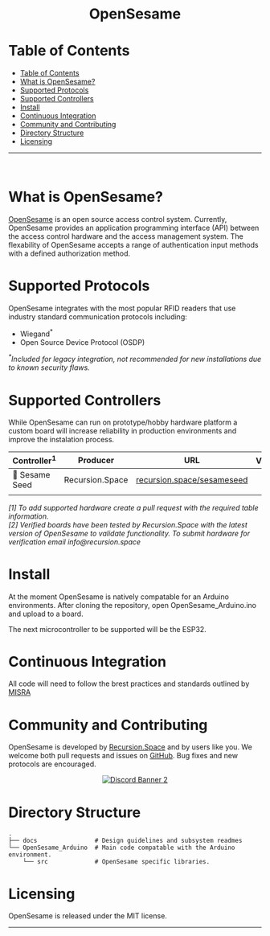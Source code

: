 <center> <h1> OpenSesame </h1></center>

# Table of Contents
- [Table of Contents](#table-of-contents)
- [What is OpenSesame?](#what-is-opensesame)
- [Supported Protocols](#supported-protocols)
- [Supported Controllers](#supported-controllers)
- [Install](#install)
- [Continuous Integration](#continuous-integration)
- [Community and Contributing](#community-and-contributing)
- [Directory Structure](#directory-structure)
- [Licensing](#licensing)

---
<br>

# What is OpenSesame?

[OpenSesame](https://github.com/RecursionSpace/OpenSesame) is an open source access control system. Currently, OpenSesame provides an application programming interface (API) between the access control hardware and the access management system. The flexability of OpenSesame accepts a range of authentication input methods with a defined authorization method.

# Supported Protocols

OpenSesame integrates with the most popular RFID readers that use industry standard communication protocols including:
- Wiegand<sup>*</sup>
- Open Source Device Protocol (OSDP)

_<sup>*</sup>Included for legacy integration, not recommended for new installations due to known security flaws._

# Supported Controllers

While OpenSesame can run on prototype/hobby hardware platform a custom board will increase reliability in production environments and improve the instalation process.

| Controller<sup>1</sup> | Producer        | URL                                                      | Verified<sup>2</sup> |
|------------------------|-----------------|----------------------------------------------------------|:--------------------:|
| 🌱 Sesame Seed         | Recursion.Space | [recursion.space/sesameseed](recursion.space/sesameseed) |          ✓           |
|                        |                 |                                                          |                      |

_[1] To add supported hardware create a pull request with the required table information. <br>
[2] Verified boards have been tested by Recursion.Space with the latest version of OpenSesame to validate functionality. To submit hardware for verification email info@recursion.space_

# Install

At the moment OpenSesame is natively compatable for an Arduino environments. After cloning the repository, open OpenSesame_Arduino.ino and upload to a board.

The next microcontroller to be supported will be the ESP32.

# Continuous Integration

All code will need to follow the brest practices and standards outlined by [MISRA](https://www.misra.org.uk/MISRAHome/MISRAC2012/tabid/196/Default.aspx)

# Community and Contributing

OpenSesame is developed by [Recursion.Space](https://recursion.space/) and by users like you. We welcome both pull requests and issues on [GitHub](https://github.com/RecursionSpace/OpenSesame). Bug fixes and new protocols are encouraged.

<div align="center">

<a target="_blank" href="https://discord.com/invite/KnFp4jd9AV">![Discord Banner 2](https://discordapp.com/api/guilds/790311269420630079/widget.png?style=banner2)</a>

</div>

# Directory Structure

```
.
├── docs                # Design guidelines and subsystem readmes
└── OpenSesame_Arduino  # Main code compatable with the Arduino environment.
    └── src             # OpenSesame specific libraries.
```

# Licensing

OpenSesame is released under the MIT license.

---
